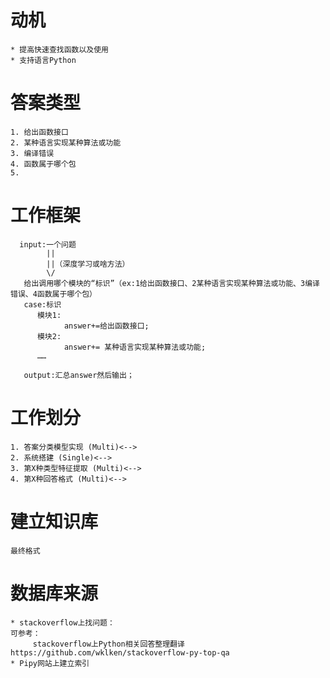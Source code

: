 # 动机
    * 提高快速查找函数以及使用
    * 支持语言Python

# 答案类型
    1. 给出函数接口
    2. 某种语言实现某种算法或功能
    3. 编译错误
    4. 函数属于哪个包
    5. 
# 工作框架
      input:一个问题
            ||
            ||（深度学习或啥方法）
            \/
       给出调用哪个模块的“标识”（ex:1给出函数接口、2某种语言实现某种算法或功能、3编译错误、4函数属于哪个包）
       case:标识
          模块1:
                answer+=给出函数接口;
          模块2:
                answer+= 某种语言实现某种算法或功能;
          ……
       
       output:汇总answer然后输出；
       

# 工作划分
    1. 答案分类模型实现 (Multi)<-->
    2. 系统搭建 (Single)<-->
    3. 第X种类型特征提取 (Multi)<-->
    4. 第X种回答格式 (Multi)<-->

# 建立知识库
    最终格式

# 数据库来源
    * stackoverflow上找问题：
    可参考：
         stackoverflow上Python相关回答整理翻译 https://github.com/wklken/stackoverflow-py-top-qa
    * Pipy网站上建立索引


